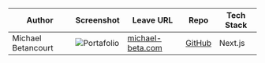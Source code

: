 | Author             | Screenshot                                                                                                          | Leave URL                                       | Repo                                                        | Tech Stack |
| -------------------| --------------------------------------------------------------------------------------------------------------------|-------------------------------------------------|-------------------------------------------------------------|------------|
| Michael Betancourt | ![Portafolio](https://user-images.githubusercontent.com/56772706/221445194-d59b629f-9341-4d79-9fe9-18e4c8d9a4e0.png)|[michael-beta.com](https://michael-beta.com/home)|[GitHub](https://github.com/michaelbeta/portfoliomichaelbeta)|Next.js     |

